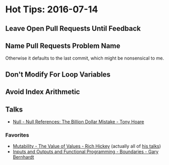 # Hot Tips: 2016-07-14

## Leave Open Pull Requests Until Feedback

## Name Pull Requests Problem Name

Otherwise it defaults to the last commit, which might be nonsensical to me.

## Don't Modify For Loop Variables

## Avoid Index Arithmetic

## Talks

* [Null - Null References: The Billion Dollar Mistake - Tony Hoare](https://www.infoq.com/presentations/Null-References-The-Billion-Dollar-Mistake-Tony-Hoare)

### Favorites

* [Mutability - The Value of Values - Rich Hickey]( https://www.infoq.com/presentations/Value-Values) (actually all of [his talks](https://changelog.com/rich-hickeys-greatest-hits/))
* [Inputs and Outputs and Functional Programming - Boundaries - Gary Bernhardt](https://www.destroyallsoftware.com/talks/boundaries)
